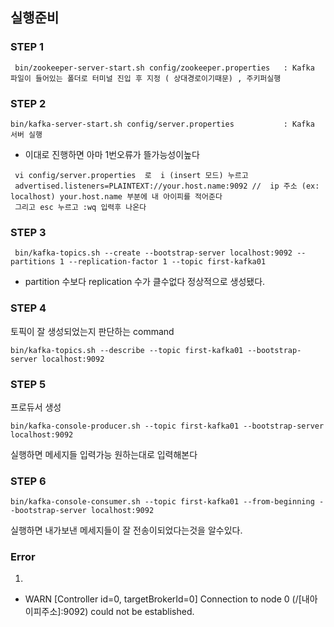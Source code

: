 


## 실행준비 


### STEP 1
```  
 bin/zookeeper-server-start.sh config/zookeeper.properties   : Kafka 파일이 들어있는 폴더로 터미널 진입 후 지정 ( 상대경로이기때문) , 주키퍼실행
```
### STEP 2
``` 
bin/kafka-server-start.sh config/server.properties           : Kafka 서버 실행
```

- 이대로 진행하면 아마   1번오류가 뜰가능성이높다
``` 
 vi config/server.properties  로  i (insert 모드) 누르고 
 advertised.listeners=PLAINTEXT://your.host.name:9092 //  ip 주소 (ex: localhost) your.host.name 부분에 내 아이피를 적어준다
 그리고 esc 누르고 :wq 입력후 나온다
```

### STEP 3
```
 bin/kafka-topics.sh --create --bootstrap-server localhost:9092 --partitions 1 --replication-factor 1 --topic first-kafka01
```
- partition 수보다 replication 수가 클수없다
정상적으로 생성됐다.

### STEP 4
토픽이 잘 생성되었는지 판단하는 command
```
bin/kafka-topics.sh --describe --topic first-kafka01 --bootstrap-server localhost:9092
```

### STEP 5
프로듀서 생성
```
bin/kafka-console-producer.sh --topic first-kafka01 --bootstrap-server localhost:9092 
```
실행하면 메세지들 입력가능 
원하는대로 입력해본다 

### STEP 6

```
bin/kafka-console-consumer.sh --topic first-kafka01 --from-beginning --bootstrap-server localhost:9092
```
실행하면 내가보낸 메세지들이 잘 전송이되었다는것을 알수있다.





























### Error
1.
- WARN [Controller id=0, targetBrokerId=0] Connection to node 0 (/[내아이피주소]:9092) could not be established. 
